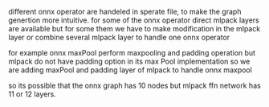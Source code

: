 different onnx operator are handeled in sperate file, to make the graph genertion more intuitive. 
for some of the onnx operator direct mlpack layers are available but for some them we have to make modification in the mlpack layer or combine several mlpack layer to handle one onnx operator

for example onnx maxPool perform maxpooling and padding operation but mlpack do not have padding option in its max Pool implementation so we are adding maxPool and padding layer of mlpack to handle onnx maxpool

so its possible that the onnx graph has 10 nodes but mlpack ffn network has 11 or 12 layers.

